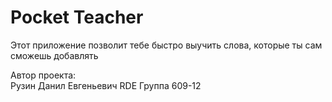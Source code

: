 # Pocket Teacher
Этот приложение позволит тебе быстро выучить слова, которые ты сам сможешь добавлять

Автор проекта:\
Рузин Данил Евгеньевич RDE Группа 609-12
